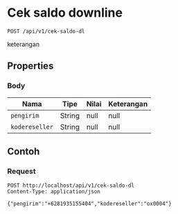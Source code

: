 # Cek saldo downline
```http
POST /api/v1/cek-saldo-dl
```
keterangan
## Properties
### Body
Nama | Tipe | Nilai | Keterangan
--- | --- | --- | ---
<code>pengirim</code> | String | null | null
<code>kodereseller</code> | String | null | null
## Contoh
### Request
```http
POST http://localhost/api/v1/cek-saldo-dl
Content-Type: application/json

{"pengirim":"+6281935155404","kodereseller":"ox0004"}


```

